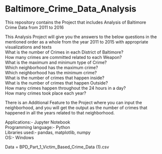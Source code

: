 # Baltimore_Crime_Data_Analysis

This repository contains the Project that includes Analysis of Baltimore Crime Data from 2011 to 2016<br>


This Analysis Project will give you the answers to the below questions in the mentioned order as a whole from the year 2011 to 2015 with appropriate visualizations and texts<br>
What is the number of Crimes in each District of Baltimore?<br>
How many crimes are committed related to each Weapon?<br>
What is the maximum and minimum type of Crime?<br>
Which neighborhood has the maximum crime?<br>
Which neighborhood has the minimum crime?<br>
What is the number of crimes that happen inside?<br>
What is the number of crimes that happen Outside?<br>
How many crimes happen throughout the 24 hours in a day?<br>
How many crimes took place each year?<br>

There is an Additional Feature to the Project where you can input the neighborhood, and you will get the output as the number of crimes that happened in all the years related to that neighborhood.<br>

Applications:- Jupyter Notebook<br>
Programming language:- Python<br>
Libraries used:- pandas, matplotlib, numpy<br>
OS:- Windows<br>

Data = BPD_Part_1_Victim_Based_Crime_Data (1).csv<br>

